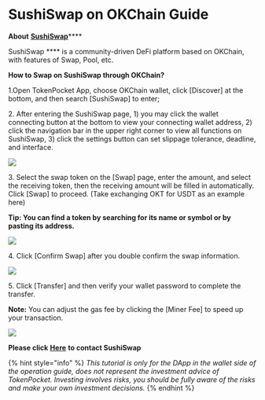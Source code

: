 # SushiSwap on OKChain Guide

**About** [**SushiSwap**](https://sushi.com/)****

SushiSwap **** is a community-driven DeFi platform based on OKChain, with features of Swap, Pool, etc.

**How to Swap on SushiSwap through OKChain?**

1.Open TokenPocket App, choose OKChain wallet, click \[Discover] at the bottom, and then search \[SushiSwap] to enter;

2\. After entering the SushiSwap page, 1) you may click the wallet connecting button at the bottom to view your connecting wallet address, 2) click the navigation bar in the upper right corner to view all functions on SushiSwap, 3) click the settings button can set slippage tolerance, deadline, and interface.

![](<../../.gitbook/assets/2 (12).png>)

3\. Select the swap token on the \[Swap] page, enter the amount, and select the receiving token, then the receiving amount will be filled in automatically. Click \[Swap] to proceed. (Take exchanging OKT for USDT as an example here)

**Tip: You can find a token by searching for its name or symbol or by pasting its address.**

![](../../.gitbook/assets/sushi1.jpg)

4\. Click \[Confirm Swap] after you double confirm the swap information.

![](../../.gitbook/assets/sushi2.jpg)

5\. Click \[Transfer] and then verify your wallet password to complete the transfer.

**Note:** You can adjust the gas fee by clicking the \[Miner Fee] to speed up your transaction.

![](../../.gitbook/assets/sushi3.jpg)

**Please click** [**Here**](https://twitter.com/SushiSwap) **to contact SushiSwap**

{% hint style="info" %}
_This tutorial is only for the DApp in the wallet side of the operation guide, does not represent the investment advice of TokenPocket. Investing involves risks, you should be fully aware of the risks and make your own investment decisions._
{% endhint %}
